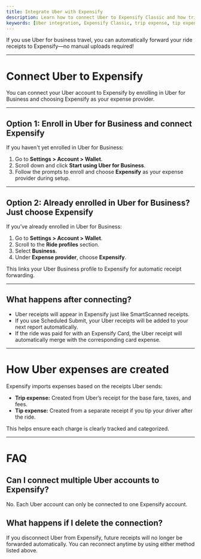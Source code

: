 ```yaml
---
title: Integrate Uber with Expensify
description: Learn how to connect Uber to Expensify Classic and how trip and tip expenses appear as separate entries based on Uber receipts.
keywords: [Uber integration, Expensify Classic, trip expense, tip expense, connect Uber, import Uber receipts]
---
```


If you use Uber for business travel, you can automatically forward your ride receipts to Expensify—no manual uploads required!

---

# Connect Uber to Expensify

You can connect your Uber account to Expensify by enrolling in Uber for Business and choosing Expensify as your expense provider.

---

## Option 1: Enroll in Uber for Business and connect Expensify

If you haven't yet enrolled in Uber for Business:

1. Go to **Settings > Account > Wallet**.
2. Scroll down and click **Start using Uber for Business**.
3. Follow the prompts to enroll and choose **Expensify** as your expense provider during setup.

---

## Option 2: Already enrolled in Uber for Business? Just choose Expensify

If you’ve already enrolled in Uber for Business:

1. Go to **Settings > Account > Wallet**.
2. Scroll to the **Ride profiles** section.
3. Select **Business**.
4. Under **Expense provider**, choose **Expensify**.

This links your Uber Business profile to Expensify for automatic receipt forwarding.

---

## What happens after connecting?

- Uber receipts will appear in Expensify just like SmartScanned receipts.
- If you use Scheduled Submit, your Uber receipts will be added to your next report automatically.
- If the ride was paid for with an Expensify Card, the Uber receipt will automatically merge with the corresponding card expense.

---

# How Uber expenses are created

Expensify imports expenses based on the receipts Uber sends:

- **Trip expense:** Created from Uber’s receipt for the base fare, taxes, and fees.
- **Tip expense:** Created from a separate receipt if you tip your driver after the ride.

This helps ensure each charge is clearly tracked and categorized.

---

# FAQ

## Can I connect multiple Uber accounts to Expensify?

No. Each Uber account can only be connected to one Expensify account.

## What happens if I delete the connection?

If you disconnect Uber from Expensify, future receipts will no longer be forwarded automatically. You can reconnect anytime by using either method listed above.

